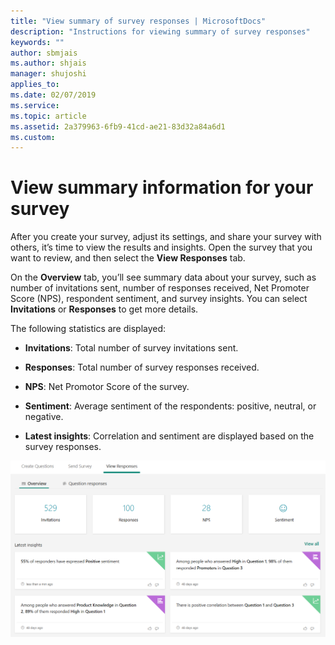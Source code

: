 ```yaml
---
title: "View summary of survey responses | MicrosoftDocs"
description: "Instructions for viewing summary of survey responses"
keywords: ""
author: sbmjais
ms.author: shjais
manager: shujoshi
applies_to: 
ms.date: 02/07/2019
ms.service: 
ms.topic: article
ms.assetid: 2a379963-6fb9-41cd-ae21-83d32a84a6d1
ms.custom: 
---
```

# View summary information for your survey

After you create your survey, adjust its settings, and share your survey with others, it’s time to view the results and insights. Open the survey that you want to review, and then select the **View Responses** tab.

On the **Overview** tab, you’ll see summary data about your survey, such as number of invitations sent, number of responses received, Net Promoter Score (NPS), respondent sentiment, and survey insights. You can select **Invitations** or **Responses** to get more details.

The following statistics are displayed:

- **Invitations**: Total number of survey invitations sent.

- **Responses**: Total number of survey responses received.

- **NPS**: Net Promotor Score of the survey.

- **Sentiment**: Average sentiment of the respondents: positive, neutral, or negative.

- **Latest insights**: Correlation and sentiment are displayed based on the survey responses.

![view survey responses](media/view-responses.png "View survey responses")  

